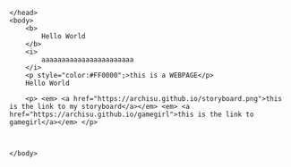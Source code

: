 <html>
    <head>

    </head>
    <body>
        <b>
            Hello World
        </b>
        <i>
            aaaaaaaaaaaaaaaaaaaaaaa
        </i>
        <p style="color:#FF0000";>this is a WEBPAGE</p>
        Hello World
        
        <p> <em> <a href="https://archisu.github.io/storyboard.png">this is the link to my storyboard</a></em> <em> <a href="https://archisu.github.io/gamegirl">this is the link to gamegirl</a></em> </p>

        
    
    </body>
</html>
